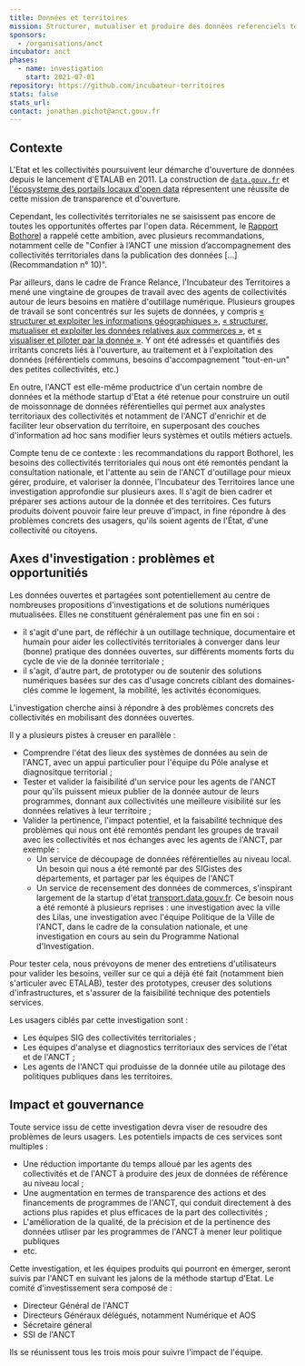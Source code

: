 ```yaml
---
title: Données et territoires
mission: Structurer, mutualiser et produire des données referenciels territorialisées
sponsors:
  - /organisations/anct
incubator: anct
phases:
  - name: investigation
    start: 2021-07-01
repository: https://github.com/incubateur-territoires
stats: false
stats_url:
contact: jonathan.pichot@anct.gouv.fr
---
```

## Contexte

L'Etat et les collectivités poursuivent leur démarche d'ouverture de données depuis le lancement d'ETALAB en 2011. La construction  de [`data.gouv.fr`](https://data.gouv.fr) et [l'écosysteme des portails locaux d'open data](https://airtable.com/shrWxHPi2XjLu9xtM/tblwklJPsyayeH5lX) répresentent une réussite de cette mission de transparence et d'ouverture.

Cependant, les collectivités territoriales ne se saisissent pas encore de toutes les opportunités offertes par l'open data. Récemment, le [Rapport Bothorel](https://www.gouvernement.fr/partage/11979-rapport-sur-la-politique-publique-de-la-donnee-des-algorithmes-et-des-codes-sources) a rappelé cette ambition, avec plusieurs recommandations, notamment celle de "Confier à l’ANCT une mission d’accompagnement des collectivités territoriales dans la publication des données [...] (Recommandation n° 10)".

Par ailleurs, dans le cadre de France Relance, l'Incubateur des Territoires a mené une vingtaine de groupes de travail avec des agents de collectivités autour de leurs besoins en matière d'outillage numérique. Plusieurs groupes de travail se sont concentrés sur les sujets de données, y compris [« structurer et exploiter les informations géographiques »](https://mon.incubateur.anct.gouv.fr/processes/transformation-numerique/f/21/meetings/36?filter%5Bdate%5D%5B%5D=past), [« structurer, mutualiser et exploiter les données relatives aux commerces »](https://mon.incubateur.anct.gouv.fr/processes/transformation-numerique/f/21/meetings/25?filter%5Bdate%5D%5B%5D=past), et [« visualiser et piloter par la donnée »](https://mon.incubateur.anct.gouv.fr/processes/transformation-numerique/f/21/meetings/31?filter%5Bdate%5D%5B%5D=past). Y ont été adressés et quantifiés des irritants concrets liés à l'ouverture, au traitement et à l'exploitation des données (référentiels communs, besoins d'accompagnement "tout-en-un" des petites collectivités, etc.)

En outre, l'ANCT est elle-même productrice d'un certain nombre de données et la méthode startup d'Etat a été retenue pour construire un outil de moissonnage de données référentielles qui permet aux analystes territoriaux des collectivités et notamment de l'ANCT d'enrichir et de faciliter leur observation du territoire, en superposant des couches d'information ad hoc sans modifier leurs systèmes et outils métiers actuels.

Compte tenu de ce contexte : les recommandations du rapport Bothorel, les besoins des collectivités territoriales qui nous ont été remontés pendant la consultation nationale, et l'attente au sein de l'ANCT d'outillage pour mieux gérer, produire, et valoriser la donnée,  l'Incubateur des Territoires lance une investigation approfondie sur plusieurs axes. Il s'agit de bien cadrer et préparer ses actions autour de la donnée et des territoires. Ces futurs produits doivent pouvoir faire leur preuve d'impact, in fine répondre à des problèmes concrets des usagers, qu'ils soient agents de l'État, d'une collectivité ou citoyens.

## Axes d'investigation : problèmes et opportunitiés

Les données ouvertes et partagées sont potentiellement au centre de nombreuses propositions d'investigations et de solutions numériques mutualisées. Elles ne constituent généralement pas une fin en soi :
- il s'agit d'une part, de réfléchir à un outillage technique, documentaire et humain pour aider les collectivités territoriales à converger dans leur (bonne) pratique des données ouvertes, sur différents moments forts du cycle de vie de la donnée territoriale ;
- il s'agit, d'autre part, de prototyper ou de soutenir des solutions numériques basées sur des cas d'usage concrets ciblant des domaines-clés comme le logement, la mobilité, les activités économiques.

L'investigation cherche ainsi à répondre à des problèmes concrets des collectivités en mobilisant des données ouvertes.

Il y a plusieurs pistes à creuser en parallèle :

- Comprendre l'état des lieux des systèmes de données au sein de l'ANCT, avec un appui particulier pour l'équipe du Pôle analyse et diagnositque territorial ;
- Tester et valider la faisibilité d'un service pour les agents de l'ANCT pour qu'ils puissent mieux publier de la donnée autour de leurs programmes, donnant aux collectivités une meilleure visibilité sur les données relatives à leur territoire ;
- Valider la pertinence, l'impact potentiel, et la faisabilité technique des problèmes qui nous ont été remontés pendant les groupes de travail avec les collectivités et nos échanges avec les agents de l'ANCT, par exemple :
    - Un service de découpage de données référentielles au niveau local. Un besoin qui nous a été remonté par des SIGistes des départements, et partager par les équipes de l'ANCT
    - Un service de recensement des données de commerces, s'inspirant largement de la startup d'état [transport.data.gouv.fr](https://beta.gouv.fr/startups/transport.html). Ce besoin nous a été remonté à plusieurs reprises : une investigation avec la ville des Lilas, une investigation avec l'équipe Politique de la Ville de l'ANCT, dans le cadre de la consulation nationale, et une investigation en cours au sein du Programme National d'Investigation.

Pour tester cela, nous prévoyons de mener des entretiens d'utilisateurs pour valider les besoins, veiller sur ce qui a déjà été fait (notamment bien s'articuler avec ETALAB), tester des prototypes, creuser des solutions d'infrastructures, et s'assurer de la faisibilité technique des potentiels services.

Les usagers ciblés par cette investigation sont :
- Les équipes SIG des collectivités territoriales ;
- Les équipes d'analyse et diagnostics territoriaux des services de l'état et de l'ANCT ;
- Les agents de l'ANCT qui produisse de la donnée utile au pilotage des politiques publiques dans les territoires.

## Impact et gouvernance

Toute service issu de cette investigation devra viser de resoudre des problèmes de leurs usagers. Les potentiels impacts de ces services sont multiples :

- Une réduction importante du temps alloué par les agents des collectivités et de l'ANCT à produire des jeux de données de référence au niveau local ;
- Une augmentation en termes de transparence des actions et des financements de programmes de l'ANCT, qui conduit directement à des actions plus rapides et plus efficaces de la part des collectivités ;
- L'amélioration de la qualité, de la précision et de la pertinence des données utliser par les programmes de l'ANCT à mener leur politique publiques
- etc.

Cette investigation, et les équipes produits qui pourront en émerger, seront suivis par l'ANCT en suivant les jalons de la méthode startup d'Etat. Le comité d'investissement sera composé de :

- Directeur Général de l'ANCT
- Directeurs Généraux délégués, notamment Numérique et AOS
- Sécretaire géneral
- SSI de l'ANCT

Ils se réunissent tous les trois mois pour suivre l'impact de l'équipe.

